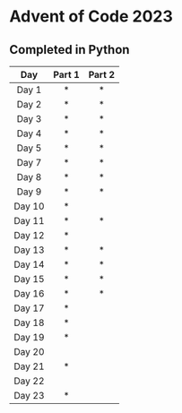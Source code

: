 # Advent of Code 2023
## Completed in Python

|  Day   | Part 1 | Part 2 |
|:------:|:------:|:------:|
| Day 1  |   *    |   *    |
| Day 2  |   *    |   *    |
| Day 3  |   *    |   *    |
| Day 4  |   *    |   *    |
| Day 5  |   *    |   *    |
| Day 7  |   *    |   *    |
| Day 8  |   *    |   *    |
| Day 9  |   *    |   *    |
| Day 10 |   *    |        |
| Day 11 |   *    |   *    |
| Day 12 |   *    |        |
| Day 13 |   *    |   *    |
| Day 14 |   *    |   *    |
| Day 15 |   *    |   *    |
| Day 16 |   *    |   *    |
| Day 17 |   *    |        |
| Day 18 |   *    |        |
| Day 19 |   *    |        |
| Day 20 |        |        |
| Day 21 |   *    |        |
| Day 22 |        |        |
| Day 23 |   *    |        |
